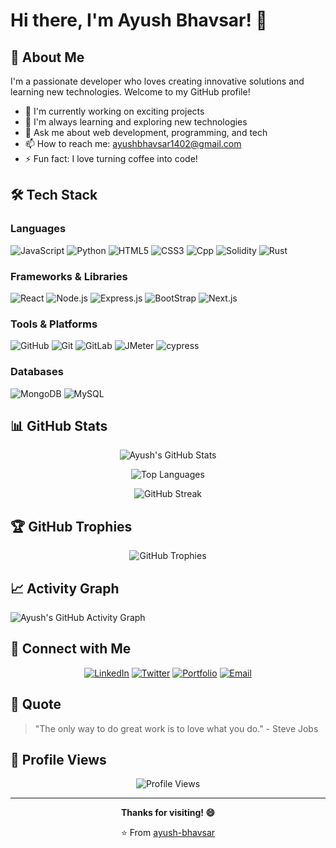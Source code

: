 # Hi there, I'm Ayush Bhavsar! 👋

## 🚀 About Me

I'm a passionate developer who loves creating innovative solutions and learning new technologies. Welcome to my GitHub profile!

- 🔭 I'm currently working on exciting projects
- 🌱 I'm always learning and exploring new technologies
- 💬 Ask me about web development, programming, and tech
- 📫 How to reach me: ayushbhavsar1402@gmail.com
- ⚡ Fun fact: I love turning coffee into code!

## 🛠️ Tech Stack

### Languages
![JavaScript](https://img.shields.io/badge/JavaScript-F7DF1E.svg?style=for-the-badge&logo=JavaScript&logoColor=black)
![Python](https://img.shields.io/badge/Python-3776AB.svg?style=for-the-badge&logo=Python&logoColor=white)
![HTML5](https://img.shields.io/badge/HTML5-E34F26.svg?style=for-the-badge&logo=HTML5&logoColor=white)
![CSS3](https://img.shields.io/badge/CSS-663399.svg?style=for-the-badge&logo=CSS&logoColor=white)
![Cpp](https://img.shields.io/badge/C++-00599C.svg?style=for-the-badge&logo=C++&logoColor=white)
![Solidity](https://img.shields.io/badge/Solidity-363636.svg?style=for-the-badge&logo=Solidity&logoColor=white)
![Rust](https://img.shields.io/badge/Rust-000000.svg?style=for-the-badge&logo=Rust&logoColor=white)


### Frameworks & Libraries
![React](https://img.shields.io/badge/React-61DAFB.svg?style=for-the-badge&logo=React&logoColor=black)
![Node.js](https://img.shields.io/badge/Node.js-5FA04E.svg?style=for-the-badge&logo=nodedotjs&logoColor=white)
![Express.js](https://img.shields.io/badge/Express-000000.svg?style=for-the-badge&logo=Express&logoColor=white)
![BootStrap](https://img.shields.io/badge/Bootstrap-7952B3.svg?style=for-the-badge&logo=Bootstrap&logoColor=white)
![Next.js](https://img.shields.io/badge/Next.js-000000.svg?style=for-the-badge&logo=nextdotjs&logoColor=white)


### Tools & Platforms
![GitHub](https://img.shields.io/badge/GitHub-181717.svg?style=for-the-badge&logo=GitHub&logoColor=white)
![Git](https://img.shields.io/badge/Git-F05032.svg?style=for-the-badge&logo=Git&logoColor=white)
![GitLab](https://img.shields.io/badge/GitLab-FC6D26.svg?style=for-the-badge&logo=GitLab&logoColor=white)
![JMeter](https://img.shields.io/badge/Apache%20JMeter-D22128.svg?style=for-the-badge&logo=Apache-JMeter&logoColor=white)
![cypress](https://img.shields.io/badge/Cypress-69D3A7.svg?style=for-the-badge&logo=Cypress&logoColor=white)


### Databases
![MongoDB](https://img.shields.io/badge/MongoDB-47A248.svg?style=for-the-badge&logo=MongoDB&logoColor=white)
![MySQL](https://img.shields.io/badge/MySQL-4479A1.svg?style=for-the-badge&logo=MySQL&logoColor=white)

## 📊 GitHub Stats

<div align="center">

![Ayush's GitHub Stats](https://github-readme-stats.vercel.app/api?username=ayush-bhavsar&show_icons=true&theme=radical&hide_border=true)

![Top Languages](https://github-readme-stats.vercel.app/api/top-langs/?username=ayush-bhavsar&layout=compact&theme=radical&hide_border=false)

![GitHub Streak](https://github-readme-streak-stats.herokuapp.com/?user=ayush-bhavsar&theme=radical&hide_border=true)

</div>

## 🏆 GitHub Trophies

<div align="center">

![GitHub Trophies](https://github-profile-trophy.vercel.app/?username=ayush-bhavsar&theme=radical&no-frame=true&no-bg=false&margin-w=4)

</div>

## 📈 Activity Graph

![Ayush's GitHub Activity Graph](https://github-readme-activity-graph.vercel.app/graph?username=ayush-bhavsar&theme=react-dark&hide_border=true)

## 🤝 Connect with Me

<div align="center">

[![LinkedIn](https://img.shields.io/badge/-LinkedIn-0077B5?style=for-the-badge&logo=linkedin&logoColor=white)](www.linkedin.com/in/ayushbhavsar1402)
[![Twitter](https://img.shields.io/badge/-Twitter-1DA1F2?style=for-the-badge&logo=twitter&logoColor=white)](https://x.com/AyushBhavsr)
[![Portfolio](https://img.shields.io/badge/-Portfolio-FF7139?style=for-the-badge&logo=Firefox-Browser&logoColor=white)](https://your-portfolio.com)
[![Email](https://img.shields.io/badge/-Email-D14836?style=for-the-badge&logo=gmail&logoColor=white)](mailto:ayushbhavsar1402@gmail.com)

</div>

## 💭 Quote

> "The only way to do great work is to love what you do." - Steve Jobs

## 👀 Profile Views

<div align="center">

![Profile Views](https://komarev.com/ghpvc/?username=ayush-bhavsar&color=brightgreen&style=flat-square)

</div>

---

<div align="center">

**Thanks for visiting! 😄**

⭐️ From [ayush-bhavsar](https://github.com/ayush-bhavsar)

</div>
